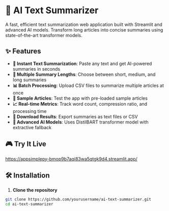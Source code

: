 # 🤖 AI Text Summarizer

A fast, efficient text summarization web application built with Streamlit and advanced AI models. Transform long articles into concise summaries using state-of-the-art transformer models.

## ✨ Features

- **🚀 Instant Text Summarization**: Paste any text and get AI-powered summaries in seconds
- **🔧 Multiple Summary Lengths**: Choose between short, medium, and long summaries
- **📊 Batch Processing**: Upload CSV files to summarize multiple articles at once
- **🎯 Sample Articles**: Test the app with pre-loaded sample articles
- **📈 Real-time Metrics**: Track word count, compression ratio, and processing time
- **💾 Download Results**: Export summaries as text files or CSV
- **🧠 Advanced AI Models**: Uses DistilBART transformer model with extractive fallback

## 🎮 Try It Live

https://appsimplepy-bmop9b7aqi83wa5qtgk9d4.streamlit.app/

## 🛠️ Installation

1. **Clone the repository**
```bash
git clone https://github.com/yourusername/ai-text-summarizer.git
cd ai-text-summarizer
